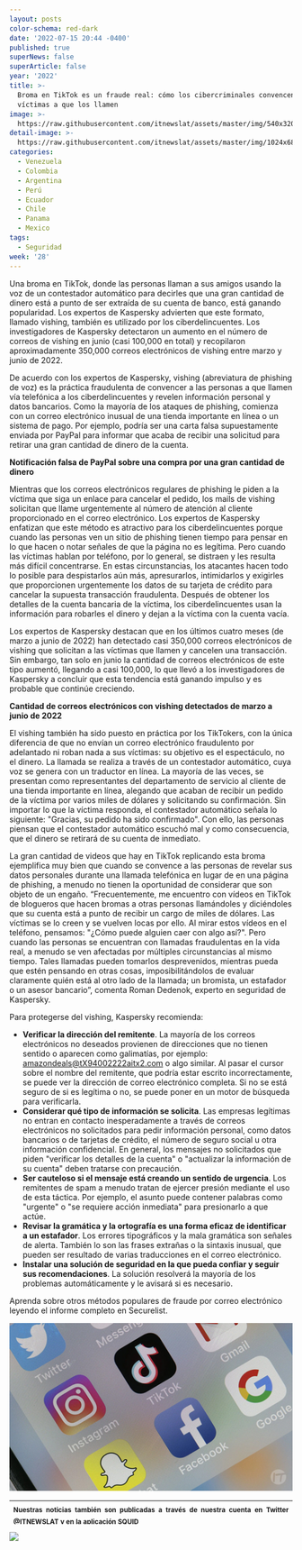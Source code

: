```yaml
---
layout: posts
color-schema: red-dark
date: '2022-07-15 20:44 -0400'
published: true
superNews: false
superArticle: false
year: '2022'
title: >-
  Broma en TikTok es un fraude real: cómo los cibercriminales convencen a las
  víctimas a que los llamen  
image: >-
  https://raw.githubusercontent.com/itnewslat/assets/master/img/540x320/TikTok-Instagram-p.jpg
detail-image: >-
  https://raw.githubusercontent.com/itnewslat/assets/master/img/1024x680/TikTok-Instagram-g.jpg
categories:
  - Venezuela
  - Colombia
  - Argentina
  - Perú
  - Ecuador
  - Chile
  - Panama
  - Mexico
tags:
  - Seguridad
week: '28'
---
```

Una broma en TikTok, donde las personas llaman a sus amigos usando la voz de un contestador automático para decirles que una gran cantidad de dinero está a punto de ser extraída de su cuenta de banco, está ganando popularidad. Los expertos de Kaspersky advierten que este formato, llamado vishing, también es utilizado por los ciberdelincuentes. Los investigadores de Kaspersky detectaron un aumento en el número de correos de vishing en junio (casi 100,000 en total) y recopilaron aproximadamente 350,000 correos electrónicos de vishing entre marzo y junio de 2022. 

De acuerdo con los expertos de Kaspersky, vishing (abreviatura de phishing de voz) es la práctica fraudulenta de convencer a las personas a que llamen vía telefónica a los ciberdelincuentes y revelen información personal y datos bancarios. Como la mayoría de los ataques de phishing, comienza con un correo electrónico inusual de una tienda importante en línea o un sistema de pago. Por ejemplo, podría ser una carta falsa supuestamente enviada por PayPal para informar que acaba de recibir una solicitud para retirar una gran cantidad de dinero de la cuenta.
 
**Notificación falsa de PayPal sobre una compra por una gran cantidad de dinero**

Mientras que los correos electrónicos regulares de phishing le piden a la víctima que siga un enlace para cancelar el pedido, los mails de vishing solicitan que llame urgentemente al número de atención al cliente proporcionado en el correo electrónico. Los expertos de Kaspersky enfatizan que este método es atractivo para los ciberdelincuentes porque cuando las personas ven un sitio de phishing tienen tiempo para pensar en lo que hacen o notar señales de que la página no es legítima. Pero cuando las víctimas hablan por teléfono, por lo general, se distraen y les resulta más difícil concentrarse. En estas circunstancias, los atacantes hacen todo lo posible para despistarlos aún más, apresurarlos, intimidarlos y exigirles que proporcionen urgentemente los datos de su tarjeta de crédito para cancelar la supuesta transacción fraudulenta. Después de obtener los detalles de la cuenta bancaria de la víctima, los ciberdelincuentes usan la información para robarles el dinero y dejan a la víctima con la cuenta vacía.

Los expertos de Kaspersky destacan que en los últimos cuatro meses (de marzo a junio de 2022) han detectado casi 350,000 correos electrónicos de vishing que solicitan a las víctimas que llamen y cancelen una transacción. Sin embargo, tan solo en junio la cantidad de correos electrónicos de este tipo aumentó, llegando a casi 100,000, lo que llevó a los investigadores de Kaspersky a concluir que esta tendencia está ganando impulso y es probable que continúe creciendo.
 
**Cantidad de correos electrónicos con vishing detectados de marzo a junio de 2022**

El vishing también ha sido puesto en práctica por los TikTokers, con la única diferencia de que no envían un correo electrónico fraudulento por adelantado ni roban nada a sus víctimas: su objetivo es el espectáculo, no el dinero. La llamada se realiza a través de un contestador automático, cuya voz se genera con un traductor en línea. La mayoría de las veces, se presentan como representantes del departamento de servicio al cliente de una tienda importante en línea, alegando que acaban de recibir un pedido de la víctima por varios miles de dólares y solicitando su confirmación. Sin importar lo que la víctima responda, el contestador automático señala lo siguiente: "Gracias, su pedido ha sido confirmado". Con ello, las personas piensan que el contestador automático escuchó mal y como consecuencia, que el dinero se retirará de su cuenta de inmediato.

La gran cantidad de videos que hay en TikTok replicando esta broma ejemplifica muy bien que cuando se convence a las personas de revelar sus datos personales durante una llamada telefónica en lugar de en una página de phishing, a menudo no tienen la oportunidad de considerar que son objeto de un engaño.
“Frecuentemente, me encuentro con vídeos en TikTok de blogueros que hacen bromas a otras personas llamándoles y diciéndoles que su cuenta está a punto de recibir un cargo de miles de dólares. Las víctimas se lo creen y se vuelven locas por ello. Al mirar estos vídeos en el teléfono, pensamos: "¿Cómo puede alguien caer con algo así?". Pero cuando las personas se encuentran con llamadas fraudulentas en la vida real, a menudo se ven afectadas por múltiples circunstancias al mismo tiempo. Tales llamadas pueden tomarlos desprevenidos, mientras pueda que estén pensando en otras cosas, imposibilitándolos de evaluar claramente quién está al otro lado de la llamada; un bromista, un estafador o un asesor bancario”, comenta Roman Dedenok, experto en seguridad de Kaspersky.

Para protegerse del vishing, Kaspersky recomienda:

- **Verificar la dirección del remitente**. La mayoría de los correos electrónicos no deseados provienen de direcciones que no tienen sentido o aparecen como galimatías, por ejemplo: amazondeals@tX94002222aitx2.com o algo similar. Al pasar el cursor sobre el nombre del remitente, que podría estar escrito incorrectamente, se puede ver la dirección de correo electrónico completa. Si no se está seguro de si es legítima o no, se puede poner en un motor de búsqueda para verificarla.
- **Considerar qué tipo de información se solicita**. Las empresas legítimas no entran en contacto inesperadamente a través de correos electrónicos no solicitados para pedir información personal, como datos bancarios o de tarjetas de crédito, el número de seguro social u otra información confidencial. En general, los mensajes no solicitados que piden "verificar los detalles de la cuenta" o "actualizar la información de su cuenta" deben tratarse con precaución.
- **Ser cauteloso si el mensaje está creando un sentido de urgencia**. Los remitentes de spam a menudo tratan de ejercer presión mediante el uso de esta táctica. Por ejemplo, el asunto puede contener palabras como "urgente" o "se requiere acción inmediata" para presionarlo a que actúe.
- **Revisar la gramática y la ortografía es una forma eficaz de identificar a un estafador**. Los errores tipográficos y la mala gramática son señales de alerta. También lo son las frases extrañas o la sintaxis inusual, que pueden ser resultado de varias traducciones en el correo electrónico.
- **Instalar una solución de seguridad en la que pueda confiar y seguir sus recomendaciones**. La solución resolverá la mayoría de los problemas automáticamente y le avisará si es necesario.

Aprenda sobre otros métodos populares de fraude por correo electrónico leyendo el informe completo en Securelist.

![](https://raw.githubusercontent.com/itnewslat/assets/master/img/540x320/TikTok-Instagram-p.jpg)

<table style="height: 42px;" width="569">
<tbody>
<tr>
<td style="text-align: justify;"><sub><strong>Nuestras noticias también son publicadas a través de nuestra cuenta en Twitter <a href="https://twitter.com/itnewslat?lang=es">@ITNEWSLAT</a> y en la aplicación <a href="https://squidapp.co/en/">SQUID</a></strong></sub></td>
</tr>
</tbody>
</table>

<img src="https://tracker.metricool.com/c3po.jpg?hash=56f88a41e39ab42c063cc51676587a04"/>
